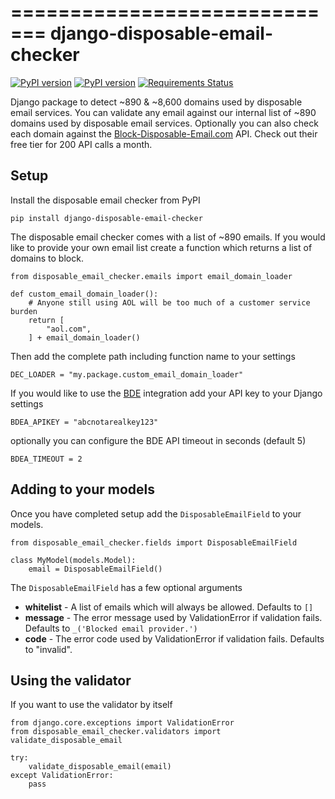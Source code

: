 =============================
django-disposable-email-checker
=============================

[![PyPI version](https://badge.fury.io/py/django-disposable-email-checker.png)](https://pypi.python.org/pypi/django-disposable-email-checker/)
[![PyPI version](https://travis-ci.org/aaronbassett/DisposableEmailChecker.png?branch=master)](https://travis-ci.org/aaronbassett/DisposableEmailChecker)
[![Requirements Status](https://requires.io/github/aaronbassett/DisposableEmailChecker/requirements.svg?branch=master)](https://requires.io/github/aaronbassett/DisposableEmailChecker/requirements/?branch=master)

Django package to detect ~890 & ~8,600 domains used by disposable email services.
You can validate any email against our internal list of ~890 domains used by
disposable email services. Optionally you can also check each domain against
the [Block-Disposable-Email.com](http://block-disposable-email.com) API. Check out
their free tier for 200 API calls a month.

Setup
-----

Install the disposable email checker from PyPI

    pip install django-disposable-email-checker

The disposable email checker comes with a list of ~890 emails. If you would like
to provide your own email list create a function which returns a list of domains
to block.

    from disposable_email_checker.emails import email_domain_loader

    def custom_email_domain_loader():
        # Anyone still using AOL will be too much of a customer service burden
        return [
            "aol.com",
        ] + email_domain_loader()

Then add the complete path including function name to your settings

    DEC_LOADER = "my.package.custom_email_domain_loader"

If you would like to use the [BDE](http://block-disposable-email.com)
integration add your API key to your Django settings

    BDEA_APIKEY = "abcnotarealkey123"

optionally you can configure the BDE API timeout in seconds (default 5)

    BDEA_TIMEOUT = 2

Adding to your models
---------------------

Once you have completed setup add the `DisposableEmailField` to your models.

    from disposable_email_checker.fields import DisposableEmailField

    class MyModel(models.Model):
        email = DisposableEmailField()

The `DisposableEmailField` has a few optional arguments

* **whitelist** - A list of emails which will always be allowed. Defaults
to `[]`
* **message** - The error message used by ValidationError if validation
fails. Defaults to `_('Blocked email provider.')`
* **code** - The error code used by ValidationError if validation fails.
Defaults to "invalid".

Using the validator
-------------------

If you want to use the validator by itself

    from django.core.exceptions import ValidationError
    from disposable_email_checker.validators import validate_disposable_email

    try:
        validate_disposable_email(email)
    except ValidationError:
        pass